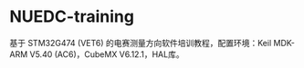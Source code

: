 # NUEDC-training
基于 STM32G474 (VET6) 的电赛测量方向软件培训教程，配置环境：Keil MDK-ARM V5.40 (AC6)，CubeMX V6.12.1，HAL库。
